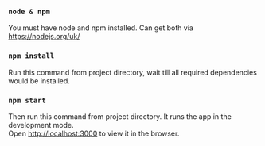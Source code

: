 ### `node & npm`

You must have node and npm installed. Can get both via https://nodejs.org/uk/

### `npm install`

Run this command from project directory, wait till all required dependencies would be installed.

### `npm start`

Then run this command from project directory.
It runs the app in the development mode.<br>
Open [http://localhost:3000](http://localhost:3000) to view it in the browser.
